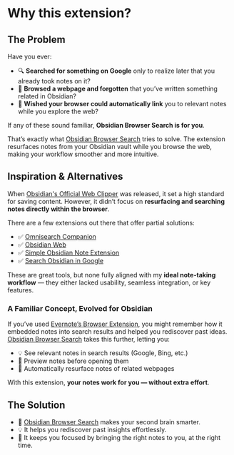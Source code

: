 # Why this extension?

## The Problem

Have you ever:
- 🔍 **Searched for something on Google** only to realize later that you already took notes on it?
- 📑 **Browsed a webpage and forgotten** that you’ve written something related in Obsidian?
- 🔗 **Wished your browser could automatically link** you to relevant notes while you explore the web?

If any of these sound familiar, **Obsidian Browser Search is for you**.

That’s exactly what [Obsidian Browser Search](https://chromewebstore.google.com/detail/obsidian-browser-search/ikdemlfoilfdmcdiegelchlhfnkpmaee) tries to solve. The extension resurfaces notes from your Obsidian vault while you browse the web, making your workflow smoother and more intuitive.

## Inspiration & Alternatives

When [Obsidian's Official Web Clipper](https://chromewebstore.google.com/detail/obsidian-web-clipper/cnjifjpddelmedmihgijeibhnjfabmlf) was released, it set a high standard for saving content. 
However, it didn’t focus on **resurfacing and searching notes directly within the browser**.

There are a few extensions out there that offer partial solutions:
- ✅ [Omnisearch Companion](https://chromewebstore.google.com/detail/omnisearch-companion/kcjcnnlpfbilodfnnkpioijobpjhokkd)
- ✅ [Obsidian Web](https://chromewebstore.google.com/detail/obsidian-web/edoacekkjanmingkbkgjndndibhkegad)
- ✅ [Simple Obsidian Note Extension](https://chromewebstore.google.com/detail/simple-obsidian-note-exte/flohnmomnafamkgbjonnjcjggkhiokkn)
- ✅ [Search Obsidian in Google](https://chromewebstore.google.com/detail/search-obsidian-in-google/dkefnggaipjamcbnjdlapgilhlaikbme)

These are great tools, but none fully aligned with my **ideal note-taking workflow** — they either lacked usability, seamless integration, or key features.

### A Familiar Concept, Evolved for Obsidian
If you’ve used [Evernote’s Browser Extension](https://chromewebstore.google.com/detail/evernote-web-clipper/pioclpoplcdbaefihamjohnefbikjilc), you might remember how it embedded notes into search results and helped you rediscover past ideas. 
[Obsidian Browser Search](https://chromewebstore.google.com/detail/obsidian-browser-search/ikdemlfoilfdmcdiegelchlhfnkpmaee) takes this further, letting you:
- 💡 See relevant notes in search results (Google, Bing, etc.)
- 📖 Preview notes before opening them
- 🔗 Automatically resurface notes of related webpages

With this extension, **your notes work for you — without extra effort**.

## The Solution
- 🚀 [Obsidian Browser Search](https://chromewebstore.google.com/detail/obsidian-browser-search/ikdemlfoilfdmcdiegelchlhfnkpmaee) makes your second brain smarter.
- 💡 It helps you rediscover past insights effortlessly.
- 🔎 It keeps you focused by bringing the right notes to you, at the right time.
